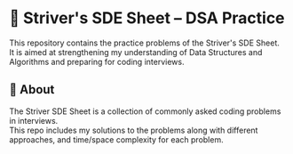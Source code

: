 
# 🧠 Striver's SDE Sheet – DSA Practice

This repository contains the practice problems of the Striver's SDE Sheet.  
It is aimed at strengthening my understanding of Data Structures and Algorithms and preparing for coding interviews.


## 📌 About

The Striver SDE Sheet is a collection of commonly asked coding problems in interviews.  
This repo includes my solutions to the problems along with different approaches, and time/space complexity for each problem.



